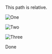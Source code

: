 This path is relative.

![One](here.png)

![Two](fragments/below.png)

![Three](../above.png)

Done
